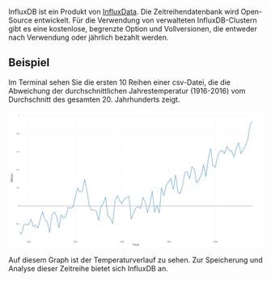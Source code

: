 InfluxDB ist ein Produkt von [InfluxData](https://www.influxdata.com/). Die Zeitreihendatenbank wird Open-Source entwickelt. Für die Verwendung von verwalteten InfluxDB-Clustern gibt es eine kostenlose, begrenzte Option und Vollversionen, die entweder nach Verwendung oder jährlich bezahlt werden.

## Beispiel
Im Terminal sehen Sie die ersten 10 Reihen einer csv-Datei, die die Abweichung der durchschnittlichen Jahrestemperatur (1916-2016) vom Durchschnitt des gesamten 20. Jahrhunderts zeigt.

![Temperaturverlauf](.\assets\temperature-graph.png)

Auf diesem Graph ist der Temperaturverlauf zu sehen. Zur Speicherung und Analyse dieser Zeitreihe bietet sich InfluxDB an.